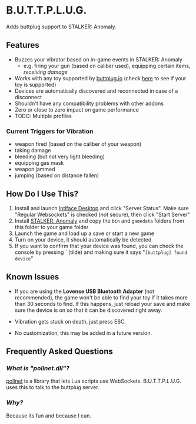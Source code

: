# B.U.T.T.P.L.U.G.

Adds buttplug support to STALKER: Anomaly.

## Features

- Buzzes your vibrator based on in-game events in STALKER: Anomaly
    - e.g. firing your gun (based on caliber used), equipping certain items, *receiving damage*
- Works with any toy supported by [buttplug.io](https://buttplug.io/) (check [here](https://iostindex.com/?filtersChanged=1&filter0Availability=Available,DIY) to see if your toy is supported)
- Devices are automatically discovered and reconnected in case of a disconnect
- Shouldn't have any compatibility problems with other addons
- Zero or close to zero impact on game performance
- TODO: Multiple profiles

### Current Triggers for Vibration

- weapon fired (based on the caliber of your weapon)
- taking damage
- bleeding (but not very light bleeding)
- equipping gas mask
- weapon jammed
- jumping (based on distance fallen)

## How Do I Use This?

1. Install and launch [Intiface Desktop](https://intiface.com/desktop/) and click "Server Status". Make sure "Regular Websockets" is checked (*not* secure), then click "Start Server"
2. Install [STALKER: Anomaly](https://www.moddb.com/mods/stalker-anomaly) and copy the `bin` and `gamedata` folders from this folder to your game folder
3. Launch the game and load up a save or start a new game
4. Turn on your device, it should automatically be detected
5. If you want to confirm that your device was found, you can check the console by pressing \` (tilde) and making sure it says "`[buttplug] found device`"

## Known Issues

- If you are using the **Lovense USB Bluetooth Adapter** (not recommended), the game won't be able to find your toy if it takes more than 30 seconds to find. If this happens, just reload your save and make sure the device is on so that it can be discovered right away.

- Vibration gets stuck on death, just press ESC.

- No customization, this may be added in a future version.

## Frequently Asked Questions

### *What is "pollnet.dll"?*

[pollnet](https://github.com/probable-basilisk/pollnet) is a library that lets Lua scripts use WebSockets. B.U.T.T.P.L.U.G. uses this to talk to the buttplug server.

### *Why?*

Because its fun and because I can.